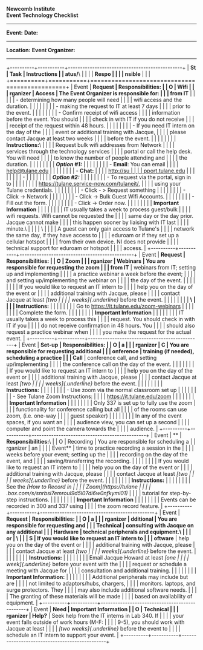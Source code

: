 **Newcomb Institute\
Event Technology Checklist**

  -----------------------------------------------------------------------
  **Event:**                        **Date:**
  --------------------------------- -------------------------------------
  **Location:**                     **Event Organizer:**

  -----------------------------------------------------------------------

+----------+-----------+-----------------------------------------------+
| **St     | **Task**  | **Instructions**                              |
| atus/**\ |           |                                               |
| **Respo  |           |                                               |
| nsible** |           |                                               |
+==========+===========+===============================================+
| Event    | **Request | **Responsibilities:**                         |
| O        | Wifi      |                                               |
| rganizer | Access    | The Event Organizer is responsible for:       |
|          | from IT** |                                               |
|          |           | -   determining how many people will need     |
|          |           |     wifi access and the duration.             |
|          |           |                                               |
|          |           | -   making the request to IT at least 7 days  |
|          |           |     prior to the event.                       |
|          |           |                                               |
|          |           | -   Confirm receipt of wifi access            |
|          |           |     information before the event. You should  |
|          |           |     check in with IT if you do not receive    |
|          |           |     receipt of the request within 48 hours.   |
|          |           |                                               |
|          |           | -   If you need IT intern on the day of the   |
|          |           |     event or additional training with Jacque, |
|          |           |     please contact Jacque at least two weeks  |
|          |           |     before the event.                         |
|          |           |                                               |
|          |           | **Instructions:**\                            |
|          |           | Request bulk wifi addresses from Network      |
|          |           | services through the technology services      |
|          |           | portal or call the help desk. You will need   |
|          |           | to know the number of people attending and    |
|          |           | the duration.                                 |
|          |           |                                               |
|          |           | ***Option #1:***                              |
|          |           |                                               |
|          |           | -   **Email**: You can email                  |
|          |           |     <help@tulane.edu>                         |
|          |           |                                               |
|          |           | -   **Chat:**                                 |
|          |           |     [http://su                                |
|          |           | pport.tulane.edu](http://support.tulane.edu/) |
|          |           |                                               |
|          |           | -                                             |
|          |           |                                               |
|          |           | ***Option #2:***                              |
|          |           |                                               |
|          |           | -   To request via the portal, sign in to     |
|          |           |                                               |
|          |           |   <https://tulane.service-now.com/tulaneit/>, |
|          |           |     using your Tulane credentials.            |
|          |           |                                               |
|          |           |     -   Click - \> Request something          |
|          |           |                                               |
|          |           |     -   Click -\> Network                     |
|          |           |                                               |
|          |           |     -   Click -\> Bulk Guest Wifi Accounts.   |
|          |           |                                               |
|          |           |     -   Fill out the form.                    |
|          |           |                                               |
|          |           |     -   Click -\> Order now.                  |
|          |           |                                               |
|          |           | **Important Information**                     |
|          |           |                                               |
|          |           | IT usually takes a week to process guest/bulk |
|          |           | wifi requests. Wifi cannot be requested the   |
|          |           | same day or the day prior. Jacque cannot make |
|          |           | this happen sooner by liaising with IT last   |
|          |           | minute.\                                      |
|          |           | \                                             |
|          |           | A guest can only gain access to Tulane's      |
|          |           | network the same day, if they have access to  |
|          |           | eduroam or if they set up a cellular hotspot  |
|          |           | from their own device. NI does not provide    |
|          |           | technical support for eduroam or hotspot      |
|          |           | access.                                       |
+----------+-----------+-----------------------------------------------+
| Event    | **Request | **Responsibilities:**                         |
| O        | Zoom      |                                               |
| rganizer | Webinars  | You are responsible for requesting the zoom   |
|          | from IT** | webinars from IT; setting up and implementing |
|          |           | a practice webinar a week before the event;   |
|          |           | and setting up/implementing the webinar on    |
|          |           | the day of the event.                         |
|          |           |                                               |
|          |           | If you would like to request an IT intern to  |
|          |           | help you on the day of the event or           |
|          |           | additional training with Jacque, please       |
|          |           | contact Jacque at least *[two                 |
|          |           | weeks]{.underline}* before the event.         |
|          |           |                                               |
|          |           | **\                                           |
|          |           | Instructions:**                               |
|          |           |                                               |
|          |           | Go to <https://it.tulane.edu/zoom-webinars>   |
|          |           |                                               |
|          |           | Complete the form.                            |
|          |           |                                               |
|          |           | **Important Information**                     |
|          |           |                                               |
|          |           | IT usually takes a week to process this       |
|          |           | request. You should check in with IT if you   |
|          |           | do not receive confirmation in 48 hours. You  |
|          |           | should also request a practice webinar when   |
|          |           | you make the request for the actual event.    |
+----------+-----------+-----------------------------------------------+
| Event    | **Set-up  | **Responsibilities:**                         |
| O        | a         |                                               |
| rganizer | C         | You are responsible for requesting additional |
|          | onference | training (if needed), scheduling a practice   |
|          | Call**    | conference call, and setting up/implementing  |
|          |           | the conference call on the day of the event.  |
|          |           |                                               |
|          |           | If you would like to request an IT intern to  |
|          |           | help you on the day of the event or           |
|          |           | additional training with Jacque, please       |
|          |           | contact Jacque at least *[two                 |
|          |           | weeks]{.underline}* before the event.         |
|          |           |                                               |
|          |           | **Instructions:**                             |
|          |           |                                               |
|          |           | -   Use zoom via the normal classroom set up  |
|          |           |                                               |
|          |           | -   See Tulane Zoom Instructions:             |
|          |           |     <https://it.tulane.edu/zoom>              |
|          |           |                                               |
|          |           | **Important Information**                     |
|          |           |                                               |
|          |           | Only 337 is set up to fully use the zoom      |
|          |           | functionality for conference calling but all  |
|          |           | of the rooms can use zoom, (i.e. one-way      |
|          |           | guest speaker)                                |
|          |           |                                               |
|          |           | In any of the event spaces, if you want an    |
|          |           | audience view, you can set up a second        |
|          |           | computer and point the camera towards the     |
|          |           | audience.                                     |
+----------+-----------+-----------------------------------------------+
| Event    | **        | **Responsibilities:**\                        |
| O        | Recording | You are responsible for scheduling a          |
| rganizer | an        |                                               |
|          | Event**   | time to practice recording a session in the   |
|          |           | weeks before your event; setting up the       |
|          |           | recording on the day of the event, and        |
|          |           | saving/transferring the recording.            |
|          |           |                                               |
|          |           | If you would like to request an IT intern to  |
|          |           | help you on the day of the event or           |
|          |           | additional training with Jacque, please       |
|          |           | contact Jacque at least *[two                 |
|          |           | weeks]{.underline}* before the event.         |
|          |           |                                               |
|          |           | **Instructions:**                             |
|          |           |                                               |
|          |           | See the *[How to Record in                    |
|          |           | Zoom](https://tulane                          |
|          |           | .box.com/s/snrbsi7emroul9d5l07di6w0nfkymi01)* |
|          |           | tutorial for step-by-step instructions.       |
|          |           |                                               |
|          |           | **Important Information**                     |
|          |           |                                               |
|          |           | Events can be recorded in 300 and 337 using   |
|          |           | the zoom record feature.                      |
+----------+-----------+-----------------------------------------------+
| Event    | **Request | **Responsibilities:**                         |
| O        | a         |                                               |
| rganizer | dditional | You are responsible for requesting and        |
|          | Technical | consulting with Jacque on any additional      |
|          | Hardware  | technical peripherals and equipment.\         |
|          | or        | \                                             |
|          | S         | If you would like to request an IT intern to  |
|          | oftware** | help you on the day of the event or           |
|          |           | additional training with Jacque, please       |
|          |           | contact Jacque at least *[two                 |
|          |           | weeks]{.underline}* before the event.         |
|          |           |                                               |
|          |           | **Instructions:**                             |
|          |           |                                               |
|          |           | Email Jacque Howard at least *[one            |
|          |           | week]{.underline}* before your event with the |
|          |           | request or schedule a meeting with Jacque for |
|          |           | consultation and additional training.         |
|          |           |                                               |
|          |           | **Important Information:**                    |
|          |           |                                               |
|          |           | Additional peripherals may include but are    |
|          |           | not limited to adaptors/hubs, chargers,       |
|          |           | monitors. laptops, and surge protectors. They |
|          |           | may also include additional software needs.   |
|          |           | The granting of these materials will be made  |
|          |           | based on availability of equipment.           |
+----------+-----------+-----------------------------------------------+
| Event    | **Need    | **Important Information**                     |
| O        | Technical |                                               |
| rganizer | Help?**   | Seek help from the IT interns in Lab 340. If  |
|          |           | your event falls outside of work hours (M-F:  |
|          |           | 9-5), you should work with Jacque at least    |
|          |           | *[two weeks]{.underline}* before the event to |
|          |           | schedule an IT intern to support your event.  |
+----------+-----------+-----------------------------------------------+
